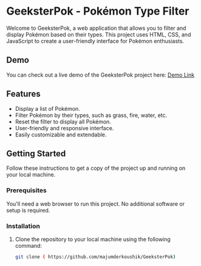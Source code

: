 # GeeksterPok - Pokémon Type Filter



Welcome to GeeksterPok, a web application that allows you to filter and display Pokémon based on their types. This project uses HTML, CSS, and JavaScript to create a user-friendly interface for Pokémon enthusiasts.

## Demo

You can check out a live demo of the GeeksterPok project here: [Demo Link](https://majumderkoushik.github.io/GeeksterPok/)

## Features

- Display a list of Pokémon.
- Filter Pokémon by their types, such as grass, fire, water, etc.
- Reset the filter to display all Pokémon.
- User-friendly and responsive interface.
- Easily customizable and extendable.

## Getting Started

Follow these instructions to get a copy of the project up and running on your local machine.

### Prerequisites

You'll need a web browser to run this project. No additional software or setup is required.

### Installation

1. Clone the repository to your local machine using the following command:

   ```bash
   git clone ( https://github.com/majumderkoushik/GeeksterPok)
